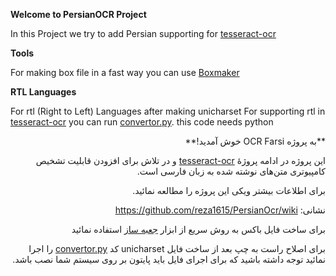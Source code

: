 **Welcome to PersianOCR Project**

In this Project we try to add Persian supporting  for [tesseract-ocr](http://code.google.com/p/tesseract-ocr/)

**Tools**

For making box file in a fast way you can use [Boxmaker](https://github.com/reza1615/PersianOcr/blob/master/BoxMaker-en.zip)

**RTL Languages**

For rtl (Right to Left) Languages after making unicharset For supporting rtl in [tesseract-ocr](http://code.google.com/p/tesseract-ocr/)  you can run [convertor.py](https://github.com/reza1615/PersianOcr/blob/master/convertor.py). this code needs python

<div dir="rtl">
**به پروژه OCR Farsi خوش آمدید!**


این پروژه در ادامه پروژهٔ [tesseract-ocr](http://code.google.com/p/tesseract-ocr/) و در تلاش برای افزودن قابلیت تشخیص کامپیوتری متن‌های نوشته شده به زبان فارسی است.

برای اطلاعات بیشتر ویکی این پروژه را مطالعه نمائيد.

نشانی: https://github.com/reza1615/PersianOcr/wiki

برای ساخت فایل باکس به روش سریع از ابزار 
[جعبه ساز](https://github.com/reza1615/PersianOcr/blob/master/BoxMaker-per.zip)
استفاده نمائید

برای اصلاح راست به چپ بعد از ساخت فایل unicharset 
کد 
[convertor.py](https://github.com/reza1615/PersianOcr/blob/master/convertor.py)
را اجرا نمائید توجه داشته باشید که برای اجرای فایل باید پایتون بر روی سیستم شما نصب باشد.

